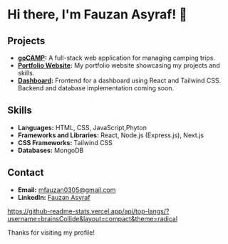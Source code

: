 # Hi there, I'm Fauzan Asyraf! 👋

## Projects
- **[goCAMP](https://github.com/brainsCollide/goCAMP):** A full-stack web application for managing camping trips.
- **[Portfolio Website](https://devsoz.netlify.app/):** My portfolio website showcasing my projects and skills.
- **[Dashboard](https://github.com/brainsCollide/Dashboard):** Frontend for a dashboard using React and Tailwind CSS. Backend and database implementation coming soon.

## Skills
- **Languages:** HTML, CSS, JavaScript,Phyton
- **Frameworks and Libraries:** React, Node.js (Express.js), Next.js
- **CSS Frameworks:** Tailwind CSS
- **Databases:** MongoDB

## Contact
- **Email:** [mfauzan0305@gmail.com](mailto:mfauzan0305@gmail.com)
- **LinkedIn:** [Fauzan Asyraf](https://www.linkedin.com/in/fauzan-asyraf)

https://github-readme-stats.vercel.app/api/top-langs/?username=brainsCollide&layout=compact&theme=radical

Thanks for visiting my profile!
